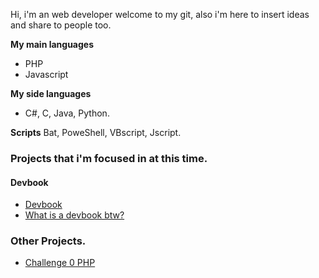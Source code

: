 
Hi, i'm an web developer welcome to my git, also i'm here to insert ideas and share to people too.

**My main languages**
- PHP
- Javascript

**My side languages**
- C#, C, Java, Python.

**Scripts**
Bat, PoweShell, VBscript, Jscript.

### Projects that i'm focused in at this time.

#### Devbook
- [Devbook](https://github.com/hiagosilverio/web-devbook/wiki)
- [What is a devbook btw?](https://github.com/hiagosilverio/web-devbook)

### Other Projects.

- [Challenge 0 PHP](https://github.com/hiagosilverio/challenge-0-php/blob/master/README.md)
